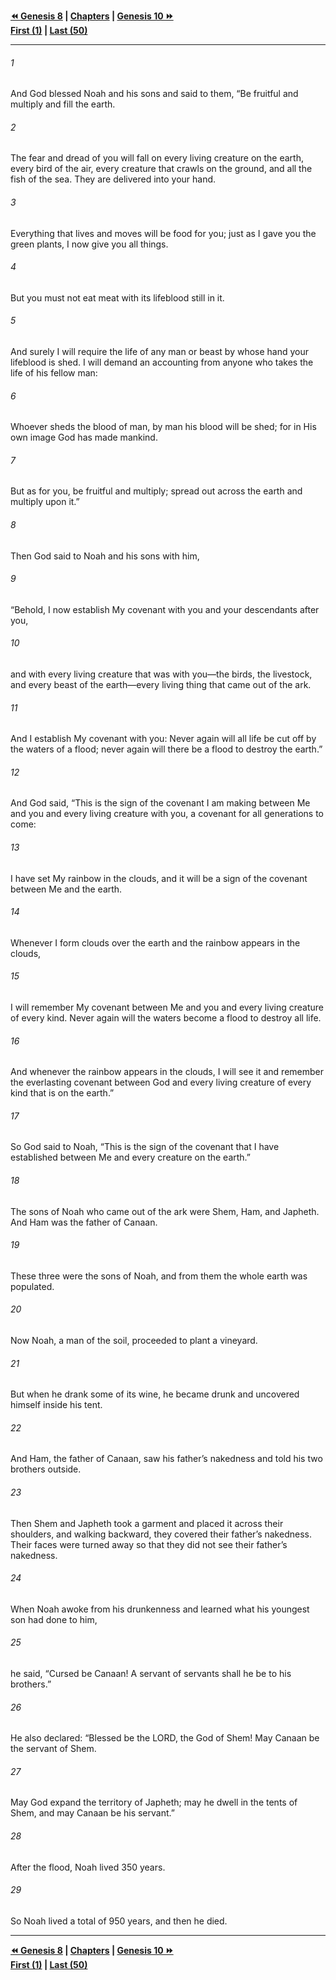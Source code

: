   
**[⏪ Genesis 8](./Genesis%208.md) | [Chapters](./_index.md) | [Genesis 10 ⏩](./Genesis%2010.md)**  
**[First (1)](./Genesis%201.md) | [Last (50)](./Genesis%2050.md)**  
  
---  
  
###### 1  
And God blessed Noah and his sons and said to them, “Be fruitful and multiply and fill the earth.  
  
###### 2  
The fear and dread of you will fall on every living creature on the earth, every bird of the air, every creature that crawls on the ground, and all the fish of the sea. They are delivered into your hand.  
  
###### 3  
Everything that lives and moves will be food for you; just as I gave you the green plants, I now give you all things.  
  
###### 4  
But you must not eat meat with its lifeblood still in it.  
  
###### 5  
And surely I will require the life of any man or beast by whose hand your lifeblood is shed. I will demand an accounting from anyone who takes the life of his fellow man:  
  
###### 6  
Whoever sheds the blood of man, by man his blood will be shed; for in His own image God has made mankind.  
  
###### 7  
But as for you, be fruitful and multiply; spread out across the earth and multiply upon it.”  
  
###### 8  
Then God said to Noah and his sons with him,  
  
###### 9  
“Behold, I now establish My covenant with you and your descendants after you,  
  
###### 10  
and with every living creature that was with you—the birds, the livestock, and every beast of the earth—every living thing that came out of the ark.  
  
###### 11  
And I establish My covenant with you: Never again will all life be cut off by the waters of a flood; never again will there be a flood to destroy the earth.”  
  
###### 12  
And God said, “This is the sign of the covenant I am making between Me and you and every living creature with you, a covenant for all generations to come:  
  
###### 13  
I have set My rainbow in the clouds, and it will be a sign of the covenant between Me and the earth.  
  
###### 14  
Whenever I form clouds over the earth and the rainbow appears in the clouds,  
  
###### 15  
I will remember My covenant between Me and you and every living creature of every kind. Never again will the waters become a flood to destroy all life.  
  
###### 16  
And whenever the rainbow appears in the clouds, I will see it and remember the everlasting covenant between God and every living creature of every kind that is on the earth.”  
  
###### 17  
So God said to Noah, “This is the sign of the covenant that I have established between Me and every creature on the earth.”  
  
###### 18  
The sons of Noah who came out of the ark were Shem, Ham, and Japheth. And Ham was the father of Canaan.  
  
###### 19  
These three were the sons of Noah, and from them the whole earth was populated.  
  
###### 20  
Now Noah, a man of the soil, proceeded to plant a vineyard.  
  
###### 21  
But when he drank some of its wine, he became drunk and uncovered himself inside his tent.  
  
###### 22  
And Ham, the father of Canaan, saw his father’s nakedness and told his two brothers outside.  
  
###### 23  
Then Shem and Japheth took a garment and placed it across their shoulders, and walking backward, they covered their father’s nakedness. Their faces were turned away so that they did not see their father’s nakedness.  
  
###### 24  
When Noah awoke from his drunkenness and learned what his youngest son had done to him,  
  
###### 25  
he said, “Cursed be Canaan! A servant of servants shall he be to his brothers.”  
  
###### 26  
He also declared: “Blessed be the LORD, the God of Shem! May Canaan be the servant of Shem.  
  
###### 27  
May God expand the territory of Japheth; may he dwell in the tents of Shem, and may Canaan be his servant.”  
  
###### 28  
After the flood, Noah lived 350 years.  
  
###### 29  
So Noah lived a total of 950 years, and then he died.  
  
  
---  
  
**[⏪ Genesis 8](./Genesis%208.md) | [Chapters](./_index.md) | [Genesis 10 ⏩](./Genesis%2010.md)**  
**[First (1)](./Genesis%201.md) | [Last (50)](./Genesis%2050.md)**  
  
